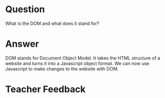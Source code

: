# Question

What is the DOM and what does it stand for?

# Answer

DOM stands for Document Object Model. It takes the HTML structure of a website and turns it into a Javascript object format. We can now use Javascript to make changes to the website with DOM.

# Teacher Feedback
